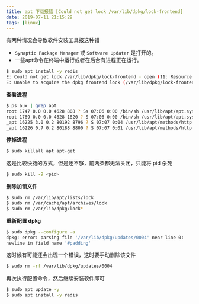 ```yaml
---
title: apt 下载报错 [Could not get lock /var/lib/dpkg/lock-frontend]
date: 2019-07-11 21:15:29
tags: [linux]
---
```


有两种情况会导致软件安装工具报这种错
- `Synaptic Package Manager` 或 `Software Updater` 是打开的。
- 一些apt命令在终端中运行或者在后台有进程正在运行。

<!-- more -->
<!-- toc -->

```bash
$ sudo apt install -y redis
E: Could not get lock /var/lib/dpkg/lock-frontend - open (11: Resource temporarily unavailable)
E: Unable to acquire the dpkg frontend lock (/var/lib/dpkg/lock-frontend), is another process using it?
```

**查看进程**

```bash
$ ps aux | grep apt
root 1747 0.0 0.0 4628 808 ? Ss 07:06 0:00 /bin/sh /usr/lib/apt/apt.systemd.daily update
root 1769 0.0 0.0 4628 1820 ? S 07:06 0:00 /bin/sh /usr/lib/apt/apt.systemd.daily lock_is_held update
_apt 16225 3.0 0.2 80192 8796 ? S 07:07 0:04 /usr/lib/apt/methods/http
_apt 16226 0.7 0.2 80188 8800 ? S 07:07 0:01 /usr/lib/apt/methods/http
```

**停掉进程**

```bash
$ sudo killall apt apt-get
```

这是比较快捷的方式，但是还不够，前两条都无法关闭，只能将 pid 杀死

```bash
$ sudo kill -9 <pid>
```

**删除加锁文件**

```bash
$ sudo rm /var/lib/apt/lists/lock
$ sudo rm /var/cache/apt/archives/lock
$ sudo rm /var/lib/dpkg/lock*
```

**重新配置 dpkg**

```bash
$ sudo dpkg --configure -a
dpkg: error: parsing file '/var/lib/dpkg/updates/0004' near line 0:
newline in field name '#padding'
```

这时候有可能还会出现一个错误，这时要手动删除该文件

```bash
$ sudo rm -rf /var/lib/dpkg/updates/0004
```

再次执行配置命令，然后继续安装软件即可

```bash
$ sudo apt update -y
$ sudo apt install -y redis
```

